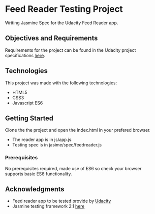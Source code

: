 # Feed Reader Testing Project
Writing Jasmine Spec for the Udacity Feed Reader app.



## Objectives and Requirements

Requirements for the project can be found in the Udacity project specifications [here](https://review.udacity.com/#!/rubrics/18/view).

## Technologies
This project was made with the following technologies:

- HTML5
- CSS3
- Javascript ES6


## Getting Started

Clone the the project and open the index.html in your prefered browser.
- The reader app is in js/app.js
- Testing spec is in jasime/spec/feedreader.js

### Prerequisites
No prerequisites required, made use of ES6 so check your browser supports basic ES6 functionality. 

## Acknowledgments
- Feed reader app to be tested provide by [Udacity](https://github.com/udacity/frontend-nanodegree-feedreader)
- Jasmine testing framework 2.1 [here](https://github.com/jasmine/jasmine/releases/tag/v2.1.2)
